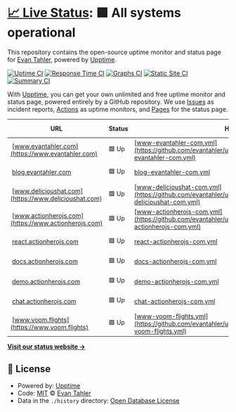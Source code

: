 # [📈 Live Status](https://status.evantahler.com): <!--live status--> **🟩 All systems operational**

This repository contains the open-source uptime monitor and status page for [Evan Tahler](www.evantahler.com), powered by [Upptime](https://github.com/upptime/upptime).

[![Uptime CI](https://github.com/koj-co/upptime/workflows/Uptime%20CI/badge.svg)](https://github.com/koj-co/upptime/actions?query=workflow%3A%22Uptime+CI%22)
[![Response Time CI](https://github.com/koj-co/upptime/workflows/Response%20Time%20CI/badge.svg)](https://github.com/koj-co/upptime/actions?query=workflow%3A%22Response+Time+CI%22)
[![Graphs CI](https://github.com/koj-co/upptime/workflows/Graphs%20CI/badge.svg)](https://github.com/koj-co/upptime/actions?query=workflow%3A%22Graphs+CI%22)
[![Static Site CI](https://github.com/koj-co/upptime/workflows/Static%20Site%20CI/badge.svg)](https://github.com/koj-co/upptime/actions?query=workflow%3A%22Static+Site+CI%22)
[![Summary CI](https://github.com/koj-co/upptime/workflows/Summary%20CI/badge.svg)](https://github.com/koj-co/upptime/actions?query=workflow%3A%22Summary+CI%22)

With [Upptime](https://upptime.js.org), you can get your own unlimited and free uptime monitor and status page, powered entirely by a GitHub repository. We use [Issues](https://github.com/evantahler/upptime/issues) as incident reports, [Actions](https://github.com/evantahler/upptime/actions) as uptime monitors, and [Pages](https://status.evantahler.com) for the status page.

<!--start: status pages-->
<!-- This summary is generated by Upptime (https://github.com/upptime/upptime) -->
<!-- Do not edit this manually, your changes will be overwritten -->
<!-- prettier-ignore -->
| URL | Status | History | Response Time | Uptime |
| --- | ------ | ------- | ------------- | ------ |
| <img alt="" src="https://www.evantahler.com/static/icons/android-icon-192x192.png" height="13"> [www.evantahler.com](https://www.evantahler.com) | 🟩 Up | [www-evantahler-com.yml](https://github.com/evantahler/upptime/commits/HEAD/history/www-evantahler-com.yml) | <details><summary><img alt="Response time graph" src="./graphs/www-evantahler-com/response-time-week.png" height="20"> 101ms</summary><br><a href="https://status.evantahler.com/history/www-evantahler-com"><img alt="Response time 185" src="https://img.shields.io/endpoint?url=https%3A%2F%2Fraw.githubusercontent.com%2Fevantahler%2Fupptime%2FHEAD%2Fapi%2Fwww-evantahler-com%2Fresponse-time.json"></a><br><a href="https://status.evantahler.com/history/www-evantahler-com"><img alt="24-hour response time 96" src="https://img.shields.io/endpoint?url=https%3A%2F%2Fraw.githubusercontent.com%2Fevantahler%2Fupptime%2FHEAD%2Fapi%2Fwww-evantahler-com%2Fresponse-time-day.json"></a><br><a href="https://status.evantahler.com/history/www-evantahler-com"><img alt="7-day response time 101" src="https://img.shields.io/endpoint?url=https%3A%2F%2Fraw.githubusercontent.com%2Fevantahler%2Fupptime%2FHEAD%2Fapi%2Fwww-evantahler-com%2Fresponse-time-week.json"></a><br><a href="https://status.evantahler.com/history/www-evantahler-com"><img alt="30-day response time 169" src="https://img.shields.io/endpoint?url=https%3A%2F%2Fraw.githubusercontent.com%2Fevantahler%2Fupptime%2FHEAD%2Fapi%2Fwww-evantahler-com%2Fresponse-time-month.json"></a><br><a href="https://status.evantahler.com/history/www-evantahler-com"><img alt="1-year response time 163" src="https://img.shields.io/endpoint?url=https%3A%2F%2Fraw.githubusercontent.com%2Fevantahler%2Fupptime%2FHEAD%2Fapi%2Fwww-evantahler-com%2Fresponse-time-year.json"></a></details> | <details><summary><a href="https://status.evantahler.com/history/www-evantahler-com">100.00%</a></summary><a href="https://status.evantahler.com/history/www-evantahler-com"><img alt="All-time uptime 100.00%" src="https://img.shields.io/endpoint?url=https%3A%2F%2Fraw.githubusercontent.com%2Fevantahler%2Fupptime%2FHEAD%2Fapi%2Fwww-evantahler-com%2Fuptime.json"></a><br><a href="https://status.evantahler.com/history/www-evantahler-com"><img alt="24-hour uptime 100.00%" src="https://img.shields.io/endpoint?url=https%3A%2F%2Fraw.githubusercontent.com%2Fevantahler%2Fupptime%2FHEAD%2Fapi%2Fwww-evantahler-com%2Fuptime-day.json"></a><br><a href="https://status.evantahler.com/history/www-evantahler-com"><img alt="7-day uptime 100.00%" src="https://img.shields.io/endpoint?url=https%3A%2F%2Fraw.githubusercontent.com%2Fevantahler%2Fupptime%2FHEAD%2Fapi%2Fwww-evantahler-com%2Fuptime-week.json"></a><br><a href="https://status.evantahler.com/history/www-evantahler-com"><img alt="30-day uptime 100.00%" src="https://img.shields.io/endpoint?url=https%3A%2F%2Fraw.githubusercontent.com%2Fevantahler%2Fupptime%2FHEAD%2Fapi%2Fwww-evantahler-com%2Fuptime-month.json"></a><br><a href="https://status.evantahler.com/history/www-evantahler-com"><img alt="1-year uptime 100.00%" src="https://img.shields.io/endpoint?url=https%3A%2F%2Fraw.githubusercontent.com%2Fevantahler%2Fupptime%2FHEAD%2Fapi%2Fwww-evantahler-com%2Fuptime-year.json"></a></details>
| <img alt="" src="https://miro.medium.com/1*m-R_BkNf1Qjr1YbyOIJY2w.png" height="13"> [blog.evantahler.com](https://blog.evantahler.com) | 🟩 Up | [blog-evantahler-com.yml](https://github.com/evantahler/upptime/commits/HEAD/history/blog-evantahler-com.yml) | <details><summary><img alt="Response time graph" src="./graphs/blog-evantahler-com/response-time-week.png" height="20"> 150ms</summary><br><a href="https://status.evantahler.com/history/blog-evantahler-com"><img alt="Response time 713" src="https://img.shields.io/endpoint?url=https%3A%2F%2Fraw.githubusercontent.com%2Fevantahler%2Fupptime%2FHEAD%2Fapi%2Fblog-evantahler-com%2Fresponse-time.json"></a><br><a href="https://status.evantahler.com/history/blog-evantahler-com"><img alt="24-hour response time 42" src="https://img.shields.io/endpoint?url=https%3A%2F%2Fraw.githubusercontent.com%2Fevantahler%2Fupptime%2FHEAD%2Fapi%2Fblog-evantahler-com%2Fresponse-time-day.json"></a><br><a href="https://status.evantahler.com/history/blog-evantahler-com"><img alt="7-day response time 150" src="https://img.shields.io/endpoint?url=https%3A%2F%2Fraw.githubusercontent.com%2Fevantahler%2Fupptime%2FHEAD%2Fapi%2Fblog-evantahler-com%2Fresponse-time-week.json"></a><br><a href="https://status.evantahler.com/history/blog-evantahler-com"><img alt="30-day response time 108" src="https://img.shields.io/endpoint?url=https%3A%2F%2Fraw.githubusercontent.com%2Fevantahler%2Fupptime%2FHEAD%2Fapi%2Fblog-evantahler-com%2Fresponse-time-month.json"></a><br><a href="https://status.evantahler.com/history/blog-evantahler-com"><img alt="1-year response time 422" src="https://img.shields.io/endpoint?url=https%3A%2F%2Fraw.githubusercontent.com%2Fevantahler%2Fupptime%2FHEAD%2Fapi%2Fblog-evantahler-com%2Fresponse-time-year.json"></a></details> | <details><summary><a href="https://status.evantahler.com/history/blog-evantahler-com">100.00%</a></summary><a href="https://status.evantahler.com/history/blog-evantahler-com"><img alt="All-time uptime 99.98%" src="https://img.shields.io/endpoint?url=https%3A%2F%2Fraw.githubusercontent.com%2Fevantahler%2Fupptime%2FHEAD%2Fapi%2Fblog-evantahler-com%2Fuptime.json"></a><br><a href="https://status.evantahler.com/history/blog-evantahler-com"><img alt="24-hour uptime 100.00%" src="https://img.shields.io/endpoint?url=https%3A%2F%2Fraw.githubusercontent.com%2Fevantahler%2Fupptime%2FHEAD%2Fapi%2Fblog-evantahler-com%2Fuptime-day.json"></a><br><a href="https://status.evantahler.com/history/blog-evantahler-com"><img alt="7-day uptime 100.00%" src="https://img.shields.io/endpoint?url=https%3A%2F%2Fraw.githubusercontent.com%2Fevantahler%2Fupptime%2FHEAD%2Fapi%2Fblog-evantahler-com%2Fuptime-week.json"></a><br><a href="https://status.evantahler.com/history/blog-evantahler-com"><img alt="30-day uptime 99.92%" src="https://img.shields.io/endpoint?url=https%3A%2F%2Fraw.githubusercontent.com%2Fevantahler%2Fupptime%2FHEAD%2Fapi%2Fblog-evantahler-com%2Fuptime-month.json"></a><br><a href="https://status.evantahler.com/history/blog-evantahler-com"><img alt="1-year uptime 99.99%" src="https://img.shields.io/endpoint?url=https%3A%2F%2Fraw.githubusercontent.com%2Fevantahler%2Fupptime%2FHEAD%2Fapi%2Fblog-evantahler-com%2Fuptime-year.json"></a></details>
| <img alt="" src="https://www.delicioushat.com/static/images/icons/android-icon-192x192.png" height="13"> [www.delicioushat.com](https://www.delicioushat.com) | 🟩 Up | [www-delicioushat-com.yml](https://github.com/evantahler/upptime/commits/HEAD/history/www-delicioushat-com.yml) | <details><summary><img alt="Response time graph" src="./graphs/www-delicioushat-com/response-time-week.png" height="20"> 367ms</summary><br><a href="https://status.evantahler.com/history/www-delicioushat-com"><img alt="Response time 184" src="https://img.shields.io/endpoint?url=https%3A%2F%2Fraw.githubusercontent.com%2Fevantahler%2Fupptime%2FHEAD%2Fapi%2Fwww-delicioushat-com%2Fresponse-time.json"></a><br><a href="https://status.evantahler.com/history/www-delicioushat-com"><img alt="24-hour response time 33" src="https://img.shields.io/endpoint?url=https%3A%2F%2Fraw.githubusercontent.com%2Fevantahler%2Fupptime%2FHEAD%2Fapi%2Fwww-delicioushat-com%2Fresponse-time-day.json"></a><br><a href="https://status.evantahler.com/history/www-delicioushat-com"><img alt="7-day response time 367" src="https://img.shields.io/endpoint?url=https%3A%2F%2Fraw.githubusercontent.com%2Fevantahler%2Fupptime%2FHEAD%2Fapi%2Fwww-delicioushat-com%2Fresponse-time-week.json"></a><br><a href="https://status.evantahler.com/history/www-delicioushat-com"><img alt="30-day response time 224" src="https://img.shields.io/endpoint?url=https%3A%2F%2Fraw.githubusercontent.com%2Fevantahler%2Fupptime%2FHEAD%2Fapi%2Fwww-delicioushat-com%2Fresponse-time-month.json"></a><br><a href="https://status.evantahler.com/history/www-delicioushat-com"><img alt="1-year response time 194" src="https://img.shields.io/endpoint?url=https%3A%2F%2Fraw.githubusercontent.com%2Fevantahler%2Fupptime%2FHEAD%2Fapi%2Fwww-delicioushat-com%2Fresponse-time-year.json"></a></details> | <details><summary><a href="https://status.evantahler.com/history/www-delicioushat-com">99.81%</a></summary><a href="https://status.evantahler.com/history/www-delicioushat-com"><img alt="All-time uptime 99.99%" src="https://img.shields.io/endpoint?url=https%3A%2F%2Fraw.githubusercontent.com%2Fevantahler%2Fupptime%2FHEAD%2Fapi%2Fwww-delicioushat-com%2Fuptime.json"></a><br><a href="https://status.evantahler.com/history/www-delicioushat-com"><img alt="24-hour uptime 100.00%" src="https://img.shields.io/endpoint?url=https%3A%2F%2Fraw.githubusercontent.com%2Fevantahler%2Fupptime%2FHEAD%2Fapi%2Fwww-delicioushat-com%2Fuptime-day.json"></a><br><a href="https://status.evantahler.com/history/www-delicioushat-com"><img alt="7-day uptime 99.81%" src="https://img.shields.io/endpoint?url=https%3A%2F%2Fraw.githubusercontent.com%2Fevantahler%2Fupptime%2FHEAD%2Fapi%2Fwww-delicioushat-com%2Fuptime-week.json"></a><br><a href="https://status.evantahler.com/history/www-delicioushat-com"><img alt="30-day uptime 99.88%" src="https://img.shields.io/endpoint?url=https%3A%2F%2Fraw.githubusercontent.com%2Fevantahler%2Fupptime%2FHEAD%2Fapi%2Fwww-delicioushat-com%2Fuptime-month.json"></a><br><a href="https://status.evantahler.com/history/www-delicioushat-com"><img alt="1-year uptime 99.99%" src="https://img.shields.io/endpoint?url=https%3A%2F%2Fraw.githubusercontent.com%2Fevantahler%2Fupptime%2FHEAD%2Fapi%2Fwww-delicioushat-com%2Fuptime-year.json"></a></details>
| <img alt="" src="https://www.actionherojs.com/static/images/icons/android-icon-192x192.png" height="13"> [www.actionherojs.com](https://www.actionherojs.com) | 🟩 Up | [www-actionherojs-com.yml](https://github.com/evantahler/upptime/commits/HEAD/history/www-actionherojs-com.yml) | <details><summary><img alt="Response time graph" src="./graphs/www-actionherojs-com/response-time-week.png" height="20"> 353ms</summary><br><a href="https://status.evantahler.com/history/www-actionherojs-com"><img alt="Response time 158" src="https://img.shields.io/endpoint?url=https%3A%2F%2Fraw.githubusercontent.com%2Fevantahler%2Fupptime%2FHEAD%2Fapi%2Fwww-actionherojs-com%2Fresponse-time.json"></a><br><a href="https://status.evantahler.com/history/www-actionherojs-com"><img alt="24-hour response time 80" src="https://img.shields.io/endpoint?url=https%3A%2F%2Fraw.githubusercontent.com%2Fevantahler%2Fupptime%2FHEAD%2Fapi%2Fwww-actionherojs-com%2Fresponse-time-day.json"></a><br><a href="https://status.evantahler.com/history/www-actionherojs-com"><img alt="7-day response time 353" src="https://img.shields.io/endpoint?url=https%3A%2F%2Fraw.githubusercontent.com%2Fevantahler%2Fupptime%2FHEAD%2Fapi%2Fwww-actionherojs-com%2Fresponse-time-week.json"></a><br><a href="https://status.evantahler.com/history/www-actionherojs-com"><img alt="30-day response time 222" src="https://img.shields.io/endpoint?url=https%3A%2F%2Fraw.githubusercontent.com%2Fevantahler%2Fupptime%2FHEAD%2Fapi%2Fwww-actionherojs-com%2Fresponse-time-month.json"></a><br><a href="https://status.evantahler.com/history/www-actionherojs-com"><img alt="1-year response time 157" src="https://img.shields.io/endpoint?url=https%3A%2F%2Fraw.githubusercontent.com%2Fevantahler%2Fupptime%2FHEAD%2Fapi%2Fwww-actionherojs-com%2Fresponse-time-year.json"></a></details> | <details><summary><a href="https://status.evantahler.com/history/www-actionherojs-com">71.58%</a></summary><a href="https://status.evantahler.com/history/www-actionherojs-com"><img alt="All-time uptime 99.44%" src="https://img.shields.io/endpoint?url=https%3A%2F%2Fraw.githubusercontent.com%2Fevantahler%2Fupptime%2FHEAD%2Fapi%2Fwww-actionherojs-com%2Fuptime.json"></a><br><a href="https://status.evantahler.com/history/www-actionherojs-com"><img alt="24-hour uptime 46.46%" src="https://img.shields.io/endpoint?url=https%3A%2F%2Fraw.githubusercontent.com%2Fevantahler%2Fupptime%2FHEAD%2Fapi%2Fwww-actionherojs-com%2Fuptime-day.json"></a><br><a href="https://status.evantahler.com/history/www-actionherojs-com"><img alt="7-day uptime 71.58%" src="https://img.shields.io/endpoint?url=https%3A%2F%2Fraw.githubusercontent.com%2Fevantahler%2Fupptime%2FHEAD%2Fapi%2Fwww-actionherojs-com%2Fuptime-week.json"></a><br><a href="https://status.evantahler.com/history/www-actionherojs-com"><img alt="30-day uptime 91.19%" src="https://img.shields.io/endpoint?url=https%3A%2F%2Fraw.githubusercontent.com%2Fevantahler%2Fupptime%2FHEAD%2Fapi%2Fwww-actionherojs-com%2Fuptime-month.json"></a><br><a href="https://status.evantahler.com/history/www-actionherojs-com"><img alt="1-year uptime 99.26%" src="https://img.shields.io/endpoint?url=https%3A%2F%2Fraw.githubusercontent.com%2Fevantahler%2Fupptime%2FHEAD%2Fapi%2Fwww-actionherojs-com%2Fuptime-year.json"></a></details>
| <img alt="" src="https://www.actionherojs.com/static/images/icons/android-icon-192x192.png" height="13"> [react.actionherojs.com](https://react.actionherojs.com) | 🟩 Up | [react-actionherojs-com.yml](https://github.com/evantahler/upptime/commits/HEAD/history/react-actionherojs-com.yml) | <details><summary><img alt="Response time graph" src="./graphs/react-actionherojs-com/response-time-week.png" height="20"> 105ms</summary><br><a href="https://status.evantahler.com/history/react-actionherojs-com"><img alt="Response time 136" src="https://img.shields.io/endpoint?url=https%3A%2F%2Fraw.githubusercontent.com%2Fevantahler%2Fupptime%2FHEAD%2Fapi%2Freact-actionherojs-com%2Fresponse-time.json"></a><br><a href="https://status.evantahler.com/history/react-actionherojs-com"><img alt="24-hour response time 91" src="https://img.shields.io/endpoint?url=https%3A%2F%2Fraw.githubusercontent.com%2Fevantahler%2Fupptime%2FHEAD%2Fapi%2Freact-actionherojs-com%2Fresponse-time-day.json"></a><br><a href="https://status.evantahler.com/history/react-actionherojs-com"><img alt="7-day response time 105" src="https://img.shields.io/endpoint?url=https%3A%2F%2Fraw.githubusercontent.com%2Fevantahler%2Fupptime%2FHEAD%2Fapi%2Freact-actionherojs-com%2Fresponse-time-week.json"></a><br><a href="https://status.evantahler.com/history/react-actionherojs-com"><img alt="30-day response time 122" src="https://img.shields.io/endpoint?url=https%3A%2F%2Fraw.githubusercontent.com%2Fevantahler%2Fupptime%2FHEAD%2Fapi%2Freact-actionherojs-com%2Fresponse-time-month.json"></a><br><a href="https://status.evantahler.com/history/react-actionherojs-com"><img alt="1-year response time 129" src="https://img.shields.io/endpoint?url=https%3A%2F%2Fraw.githubusercontent.com%2Fevantahler%2Fupptime%2FHEAD%2Fapi%2Freact-actionherojs-com%2Fresponse-time-year.json"></a></details> | <details><summary><a href="https://status.evantahler.com/history/react-actionherojs-com">100.00%</a></summary><a href="https://status.evantahler.com/history/react-actionherojs-com"><img alt="All-time uptime 99.99%" src="https://img.shields.io/endpoint?url=https%3A%2F%2Fraw.githubusercontent.com%2Fevantahler%2Fupptime%2FHEAD%2Fapi%2Freact-actionherojs-com%2Fuptime.json"></a><br><a href="https://status.evantahler.com/history/react-actionherojs-com"><img alt="24-hour uptime 100.00%" src="https://img.shields.io/endpoint?url=https%3A%2F%2Fraw.githubusercontent.com%2Fevantahler%2Fupptime%2FHEAD%2Fapi%2Freact-actionherojs-com%2Fuptime-day.json"></a><br><a href="https://status.evantahler.com/history/react-actionherojs-com"><img alt="7-day uptime 100.00%" src="https://img.shields.io/endpoint?url=https%3A%2F%2Fraw.githubusercontent.com%2Fevantahler%2Fupptime%2FHEAD%2Fapi%2Freact-actionherojs-com%2Fuptime-week.json"></a><br><a href="https://status.evantahler.com/history/react-actionherojs-com"><img alt="30-day uptime 100.00%" src="https://img.shields.io/endpoint?url=https%3A%2F%2Fraw.githubusercontent.com%2Fevantahler%2Fupptime%2FHEAD%2Fapi%2Freact-actionherojs-com%2Fuptime-month.json"></a><br><a href="https://status.evantahler.com/history/react-actionherojs-com"><img alt="1-year uptime 99.99%" src="https://img.shields.io/endpoint?url=https%3A%2F%2Fraw.githubusercontent.com%2Fevantahler%2Fupptime%2FHEAD%2Fapi%2Freact-actionherojs-com%2Fuptime-year.json"></a></details>
| <img alt="" src="https://www.actionherojs.com/static/images/icons/android-icon-192x192.png" height="13"> [docs.actionherojs.com](https://docs.actionherojs.com) | 🟩 Up | [docs-actionherojs-com.yml](https://github.com/evantahler/upptime/commits/HEAD/history/docs-actionherojs-com.yml) | <details><summary><img alt="Response time graph" src="./graphs/docs-actionherojs-com/response-time-week.png" height="20"> 121ms</summary><br><a href="https://status.evantahler.com/history/docs-actionherojs-com"><img alt="Response time 132" src="https://img.shields.io/endpoint?url=https%3A%2F%2Fraw.githubusercontent.com%2Fevantahler%2Fupptime%2FHEAD%2Fapi%2Fdocs-actionherojs-com%2Fresponse-time.json"></a><br><a href="https://status.evantahler.com/history/docs-actionherojs-com"><img alt="24-hour response time 125" src="https://img.shields.io/endpoint?url=https%3A%2F%2Fraw.githubusercontent.com%2Fevantahler%2Fupptime%2FHEAD%2Fapi%2Fdocs-actionherojs-com%2Fresponse-time-day.json"></a><br><a href="https://status.evantahler.com/history/docs-actionherojs-com"><img alt="7-day response time 121" src="https://img.shields.io/endpoint?url=https%3A%2F%2Fraw.githubusercontent.com%2Fevantahler%2Fupptime%2FHEAD%2Fapi%2Fdocs-actionherojs-com%2Fresponse-time-week.json"></a><br><a href="https://status.evantahler.com/history/docs-actionherojs-com"><img alt="30-day response time 130" src="https://img.shields.io/endpoint?url=https%3A%2F%2Fraw.githubusercontent.com%2Fevantahler%2Fupptime%2FHEAD%2Fapi%2Fdocs-actionherojs-com%2Fresponse-time-month.json"></a><br><a href="https://status.evantahler.com/history/docs-actionherojs-com"><img alt="1-year response time 125" src="https://img.shields.io/endpoint?url=https%3A%2F%2Fraw.githubusercontent.com%2Fevantahler%2Fupptime%2FHEAD%2Fapi%2Fdocs-actionherojs-com%2Fresponse-time-year.json"></a></details> | <details><summary><a href="https://status.evantahler.com/history/docs-actionherojs-com">100.00%</a></summary><a href="https://status.evantahler.com/history/docs-actionherojs-com"><img alt="All-time uptime 100.00%" src="https://img.shields.io/endpoint?url=https%3A%2F%2Fraw.githubusercontent.com%2Fevantahler%2Fupptime%2FHEAD%2Fapi%2Fdocs-actionherojs-com%2Fuptime.json"></a><br><a href="https://status.evantahler.com/history/docs-actionherojs-com"><img alt="24-hour uptime 100.00%" src="https://img.shields.io/endpoint?url=https%3A%2F%2Fraw.githubusercontent.com%2Fevantahler%2Fupptime%2FHEAD%2Fapi%2Fdocs-actionherojs-com%2Fuptime-day.json"></a><br><a href="https://status.evantahler.com/history/docs-actionherojs-com"><img alt="7-day uptime 100.00%" src="https://img.shields.io/endpoint?url=https%3A%2F%2Fraw.githubusercontent.com%2Fevantahler%2Fupptime%2FHEAD%2Fapi%2Fdocs-actionherojs-com%2Fuptime-week.json"></a><br><a href="https://status.evantahler.com/history/docs-actionherojs-com"><img alt="30-day uptime 100.00%" src="https://img.shields.io/endpoint?url=https%3A%2F%2Fraw.githubusercontent.com%2Fevantahler%2Fupptime%2FHEAD%2Fapi%2Fdocs-actionherojs-com%2Fuptime-month.json"></a><br><a href="https://status.evantahler.com/history/docs-actionherojs-com"><img alt="1-year uptime 100.00%" src="https://img.shields.io/endpoint?url=https%3A%2F%2Fraw.githubusercontent.com%2Fevantahler%2Fupptime%2FHEAD%2Fapi%2Fdocs-actionherojs-com%2Fuptime-year.json"></a></details>
| <img alt="" src="https://www.actionherojs.com/static/images/icons/android-icon-192x192.png" height="13"> [demo.actionherojs.com](https://demo.actionherojs.com/api/status) | 🟩 Up | [demo-actionherojs-com.yml](https://github.com/evantahler/upptime/commits/HEAD/history/demo-actionherojs-com.yml) | <details><summary><img alt="Response time graph" src="./graphs/demo-actionherojs-com/response-time-week.png" height="20"> 148ms</summary><br><a href="https://status.evantahler.com/history/demo-actionherojs-com"><img alt="Response time 321" src="https://img.shields.io/endpoint?url=https%3A%2F%2Fraw.githubusercontent.com%2Fevantahler%2Fupptime%2FHEAD%2Fapi%2Fdemo-actionherojs-com%2Fresponse-time.json"></a><br><a href="https://status.evantahler.com/history/demo-actionherojs-com"><img alt="24-hour response time 81" src="https://img.shields.io/endpoint?url=https%3A%2F%2Fraw.githubusercontent.com%2Fevantahler%2Fupptime%2FHEAD%2Fapi%2Fdemo-actionherojs-com%2Fresponse-time-day.json"></a><br><a href="https://status.evantahler.com/history/demo-actionherojs-com"><img alt="7-day response time 148" src="https://img.shields.io/endpoint?url=https%3A%2F%2Fraw.githubusercontent.com%2Fevantahler%2Fupptime%2FHEAD%2Fapi%2Fdemo-actionherojs-com%2Fresponse-time-week.json"></a><br><a href="https://status.evantahler.com/history/demo-actionherojs-com"><img alt="30-day response time 217" src="https://img.shields.io/endpoint?url=https%3A%2F%2Fraw.githubusercontent.com%2Fevantahler%2Fupptime%2FHEAD%2Fapi%2Fdemo-actionherojs-com%2Fresponse-time-month.json"></a><br><a href="https://status.evantahler.com/history/demo-actionherojs-com"><img alt="1-year response time 291" src="https://img.shields.io/endpoint?url=https%3A%2F%2Fraw.githubusercontent.com%2Fevantahler%2Fupptime%2FHEAD%2Fapi%2Fdemo-actionherojs-com%2Fresponse-time-year.json"></a></details> | <details><summary><a href="https://status.evantahler.com/history/demo-actionherojs-com">100.00%</a></summary><a href="https://status.evantahler.com/history/demo-actionherojs-com"><img alt="All-time uptime 99.92%" src="https://img.shields.io/endpoint?url=https%3A%2F%2Fraw.githubusercontent.com%2Fevantahler%2Fupptime%2FHEAD%2Fapi%2Fdemo-actionherojs-com%2Fuptime.json"></a><br><a href="https://status.evantahler.com/history/demo-actionherojs-com"><img alt="24-hour uptime 100.00%" src="https://img.shields.io/endpoint?url=https%3A%2F%2Fraw.githubusercontent.com%2Fevantahler%2Fupptime%2FHEAD%2Fapi%2Fdemo-actionherojs-com%2Fuptime-day.json"></a><br><a href="https://status.evantahler.com/history/demo-actionherojs-com"><img alt="7-day uptime 100.00%" src="https://img.shields.io/endpoint?url=https%3A%2F%2Fraw.githubusercontent.com%2Fevantahler%2Fupptime%2FHEAD%2Fapi%2Fdemo-actionherojs-com%2Fuptime-week.json"></a><br><a href="https://status.evantahler.com/history/demo-actionherojs-com"><img alt="30-day uptime 100.00%" src="https://img.shields.io/endpoint?url=https%3A%2F%2Fraw.githubusercontent.com%2Fevantahler%2Fupptime%2FHEAD%2Fapi%2Fdemo-actionherojs-com%2Fuptime-month.json"></a><br><a href="https://status.evantahler.com/history/demo-actionherojs-com"><img alt="1-year uptime 99.91%" src="https://img.shields.io/endpoint?url=https%3A%2F%2Fraw.githubusercontent.com%2Fevantahler%2Fupptime%2FHEAD%2Fapi%2Fdemo-actionherojs-com%2Fuptime-year.json"></a></details>
| <img alt="" src="https://www.actionherojs.com/static/images/icons/android-icon-192x192.png" height="13"> [chat.actionherojs.com](https://chat.actionherojs.com/api/1/status) | 🟩 Up | [chat-actionherojs-com.yml](https://github.com/evantahler/upptime/commits/HEAD/history/chat-actionherojs-com.yml) | <details><summary><img alt="Response time graph" src="./graphs/chat-actionherojs-com/response-time-week.png" height="20"> 133ms</summary><br><a href="https://status.evantahler.com/history/chat-actionherojs-com"><img alt="Response time 323" src="https://img.shields.io/endpoint?url=https%3A%2F%2Fraw.githubusercontent.com%2Fevantahler%2Fupptime%2FHEAD%2Fapi%2Fchat-actionherojs-com%2Fresponse-time.json"></a><br><a href="https://status.evantahler.com/history/chat-actionherojs-com"><img alt="24-hour response time 79" src="https://img.shields.io/endpoint?url=https%3A%2F%2Fraw.githubusercontent.com%2Fevantahler%2Fupptime%2FHEAD%2Fapi%2Fchat-actionherojs-com%2Fresponse-time-day.json"></a><br><a href="https://status.evantahler.com/history/chat-actionherojs-com"><img alt="7-day response time 133" src="https://img.shields.io/endpoint?url=https%3A%2F%2Fraw.githubusercontent.com%2Fevantahler%2Fupptime%2FHEAD%2Fapi%2Fchat-actionherojs-com%2Fresponse-time-week.json"></a><br><a href="https://status.evantahler.com/history/chat-actionherojs-com"><img alt="30-day response time 153" src="https://img.shields.io/endpoint?url=https%3A%2F%2Fraw.githubusercontent.com%2Fevantahler%2Fupptime%2FHEAD%2Fapi%2Fchat-actionherojs-com%2Fresponse-time-month.json"></a><br><a href="https://status.evantahler.com/history/chat-actionherojs-com"><img alt="1-year response time 209" src="https://img.shields.io/endpoint?url=https%3A%2F%2Fraw.githubusercontent.com%2Fevantahler%2Fupptime%2FHEAD%2Fapi%2Fchat-actionherojs-com%2Fresponse-time-year.json"></a></details> | <details><summary><a href="https://status.evantahler.com/history/chat-actionherojs-com">99.63%</a></summary><a href="https://status.evantahler.com/history/chat-actionherojs-com"><img alt="All-time uptime 67.54%" src="https://img.shields.io/endpoint?url=https%3A%2F%2Fraw.githubusercontent.com%2Fevantahler%2Fupptime%2FHEAD%2Fapi%2Fchat-actionherojs-com%2Fuptime.json"></a><br><a href="https://status.evantahler.com/history/chat-actionherojs-com"><img alt="24-hour uptime 100.00%" src="https://img.shields.io/endpoint?url=https%3A%2F%2Fraw.githubusercontent.com%2Fevantahler%2Fupptime%2FHEAD%2Fapi%2Fchat-actionherojs-com%2Fuptime-day.json"></a><br><a href="https://status.evantahler.com/history/chat-actionherojs-com"><img alt="7-day uptime 99.63%" src="https://img.shields.io/endpoint?url=https%3A%2F%2Fraw.githubusercontent.com%2Fevantahler%2Fupptime%2FHEAD%2Fapi%2Fchat-actionherojs-com%2Fuptime-week.json"></a><br><a href="https://status.evantahler.com/history/chat-actionherojs-com"><img alt="30-day uptime 99.92%" src="https://img.shields.io/endpoint?url=https%3A%2F%2Fraw.githubusercontent.com%2Fevantahler%2Fupptime%2FHEAD%2Fapi%2Fchat-actionherojs-com%2Fuptime-month.json"></a><br><a href="https://status.evantahler.com/history/chat-actionherojs-com"><img alt="1-year uptime 69.24%" src="https://img.shields.io/endpoint?url=https%3A%2F%2Fraw.githubusercontent.com%2Fevantahler%2Fupptime%2FHEAD%2Fapi%2Fchat-actionherojs-com%2Fuptime-year.json"></a></details>
| <img alt="" src="https://www.voom.flights/icon.png" height="13"> [www.voom.flights](https://www.voom.flights) | 🟩 Up | [www-voom-flights.yml](https://github.com/evantahler/upptime/commits/HEAD/history/www-voom-flights.yml) | <details><summary><img alt="Response time graph" src="./graphs/www-voom-flights/response-time-week.png" height="20"> 338ms</summary><br><a href="https://status.evantahler.com/history/www-voom-flights"><img alt="Response time 235" src="https://img.shields.io/endpoint?url=https%3A%2F%2Fraw.githubusercontent.com%2Fevantahler%2Fupptime%2FHEAD%2Fapi%2Fwww-voom-flights%2Fresponse-time.json"></a><br><a href="https://status.evantahler.com/history/www-voom-flights"><img alt="24-hour response time 260" src="https://img.shields.io/endpoint?url=https%3A%2F%2Fraw.githubusercontent.com%2Fevantahler%2Fupptime%2FHEAD%2Fapi%2Fwww-voom-flights%2Fresponse-time-day.json"></a><br><a href="https://status.evantahler.com/history/www-voom-flights"><img alt="7-day response time 338" src="https://img.shields.io/endpoint?url=https%3A%2F%2Fraw.githubusercontent.com%2Fevantahler%2Fupptime%2FHEAD%2Fapi%2Fwww-voom-flights%2Fresponse-time-week.json"></a><br><a href="https://status.evantahler.com/history/www-voom-flights"><img alt="30-day response time 292" src="https://img.shields.io/endpoint?url=https%3A%2F%2Fraw.githubusercontent.com%2Fevantahler%2Fupptime%2FHEAD%2Fapi%2Fwww-voom-flights%2Fresponse-time-month.json"></a><br><a href="https://status.evantahler.com/history/www-voom-flights"><img alt="1-year response time 269" src="https://img.shields.io/endpoint?url=https%3A%2F%2Fraw.githubusercontent.com%2Fevantahler%2Fupptime%2FHEAD%2Fapi%2Fwww-voom-flights%2Fresponse-time-year.json"></a></details> | <details><summary><a href="https://status.evantahler.com/history/www-voom-flights">100.00%</a></summary><a href="https://status.evantahler.com/history/www-voom-flights"><img alt="All-time uptime 99.99%" src="https://img.shields.io/endpoint?url=https%3A%2F%2Fraw.githubusercontent.com%2Fevantahler%2Fupptime%2FHEAD%2Fapi%2Fwww-voom-flights%2Fuptime.json"></a><br><a href="https://status.evantahler.com/history/www-voom-flights"><img alt="24-hour uptime 100.00%" src="https://img.shields.io/endpoint?url=https%3A%2F%2Fraw.githubusercontent.com%2Fevantahler%2Fupptime%2FHEAD%2Fapi%2Fwww-voom-flights%2Fuptime-day.json"></a><br><a href="https://status.evantahler.com/history/www-voom-flights"><img alt="7-day uptime 100.00%" src="https://img.shields.io/endpoint?url=https%3A%2F%2Fraw.githubusercontent.com%2Fevantahler%2Fupptime%2FHEAD%2Fapi%2Fwww-voom-flights%2Fuptime-week.json"></a><br><a href="https://status.evantahler.com/history/www-voom-flights"><img alt="30-day uptime 100.00%" src="https://img.shields.io/endpoint?url=https%3A%2F%2Fraw.githubusercontent.com%2Fevantahler%2Fupptime%2FHEAD%2Fapi%2Fwww-voom-flights%2Fuptime-month.json"></a><br><a href="https://status.evantahler.com/history/www-voom-flights"><img alt="1-year uptime 99.98%" src="https://img.shields.io/endpoint?url=https%3A%2F%2Fraw.githubusercontent.com%2Fevantahler%2Fupptime%2FHEAD%2Fapi%2Fwww-voom-flights%2Fuptime-year.json"></a></details>

<!--end: status pages-->

[**Visit our status website →**](https://status.evantahler.com)

## 📄 License

- Powered by: [Upptime](https://github.com/upptime/upptime)
- Code: [MIT](./LICENSE) © [Evan Tahler](www.evantahler.com)
- Data in the `./history` directory: [Open Database License](https://opendatacommons.org/licenses/odbl/1-0/)
